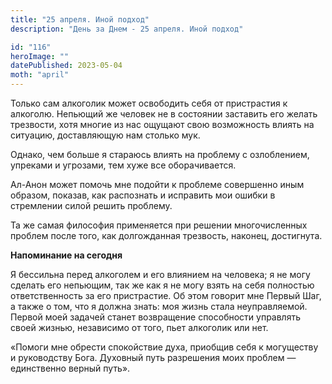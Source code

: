```yaml
---
title: "25 апреля. Иной подход"
description: "День за Днем - 25 апреля. Иной подход"

id: "116"
heroImage: ""
datePublished: 2023-05-04
moth: "april"
---
```


Только сам алкоголик может освободить себя от пристрастия к алкоголю. Непьющий
же человек не в состоянии заставить его желать трезвости, хотя многие из нас
ощущают свою возможность влиять на ситуацию, доставляющую нам столько мук.

Однако, чем больше я стараюсь влиять на проблему с озлоблением, упреками и
угрозами, тем хуже все оборачивается.

Ал-Анон может помочь мне подойти к проблеме совершенно иным образом, показав,
как распознать и исправить мои ошибки в стремлении силой решить проблему.

Та же самая философия применяется при решении многочисленных проблем после
того, как долгожданная трезвость, наконец, достигнута.

**Напоминание на сегодня**

Я бессильна перед алкоголем и его влиянием на человека; я не могу сделать его
непьющим, так же как я не могу взять на себя полностью ответственность за его
пристрастие. Об этом говорит мне Первый Шаг, а также о том, что я должна
знать: моя жизнь стала неуправляемой. Первой моей задачей станет возвращение
способности управлять своей жизнью, независимо от того, пьет алкоголик или
нет.

«Помоги мне обрести спокойствие духа, приобщив себя к могуществу и руководству
Бога. Духовный путь разрешения моих проблем — единственно верный путь».

